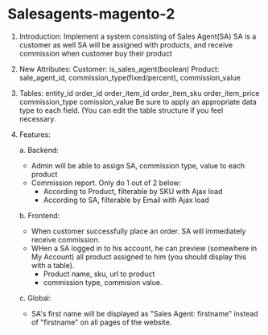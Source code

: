 # Salesagents-magento-2
1. Introduction:
  Implement a system consisting of Sales Agent(SA)
  SA is a customer as well
  SA will be assigned with products, and receive commission when customer buy their product
2. New Attributes:
  Customer: is_sales_agent(boolean)
  Product: sale_agent_id, commission_type(fixed/percent), commission_value
3. Tables:
  entity_id
  order_id
  order_item_id
  order_item_sku
  order_item_price
  commission_type
  comission_value
  Be sure to apply an appropriate data type to each field. (You can edit the table structure if you feel
  necessary.
4. Features:

    a. Backend:
    - Admin will be able to assign SA, commission type, value to each product
    - Commission report. Only do 1 out of 2 below:
      + According to Product, filterable by SKU with Ajax load
      + According to SA, filterable by Email with Ajax load
      
    b. Frontend:
    - When customer successfully place an order. SA will immediately receive commission.
    - WHen a SA logged in to his account, he can preview (somewhere in My Account) all product assigned
      to him (you should display this with a table).
      + Product name, sku, url to product
      + commission type, commision value.
      
    c. Global:
    - SA's first name will be displayed as "Sales Agent: firstname" instead of "firstname" on
      all pages of the website.
